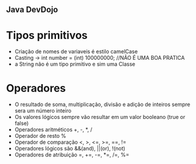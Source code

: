 ## Java DevDojo

# Tipos primitivos

- Criação de nomes de variaveis é estilo camelCase 
- Casting -> int number = (int) 100000000; //NÃO É UMA BOA PRATICA 
- a String não é um tipo primitivo e sim uma Classe

# Operadores

- O resultado de soma, multiplicação, divisão e adição de inteiros sempre sera um número inteiro
- Os valores lógicos sempre vão resultar em um valor booleano (true or false)
- Operadores aritméticos +, -, *, /
- Operador de resto %
- Operador de comparação <, >, <=, >=, ==, !=
- Operadores lógicos são &&(and), ||(or), !(not)
- Operadores de atribuição =, +=, -=, *=, /=, %=